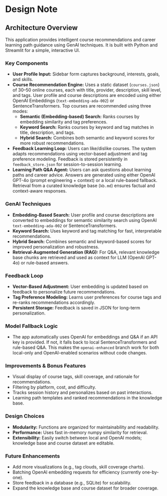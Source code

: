 # Design Note

## Architecture Overview

This application provides intelligent course recommendations and career learning path guidance using GenAI techniques. It is built with Python and Streamlit for a simple, interactive UI.

### Key Components

- **User Profile Input:** Sidebar form captures background, interests, goals, and skills.
- **Course Recommendation Engine:** Uses a static dataset (`courses.json`) of 30–50 online courses, each with title, provider, description, skill level, and tags. User profile and course descriptions are encoded using either OpenAI Embeddings (`text-embedding-ada-002`) or SentenceTransformers. Top courses are recommended using three modes:
	- **Semantic (Embedding-based) Search:** Ranks courses by embedding similarity and tag preferences.
	- **Keyword Search:** Ranks courses by keyword and tag matches in title, description, and tags.
	- **Hybrid Search:** Combines both semantic and keyword scores for more robust recommendations.
- **Feedback Learning Loop:** Users can like/dislike courses. The system adapts recommendations using vector-based adjustment and tag preference modeling. Feedback is stored persistently in `feedback_store.json` for session-to-session learning.
- **Learning Path Q&A Agent:** Users can ask questions about learning paths and career advice. Answers are generated using either OpenAI GPT-4o (prompt engineering + context) or a local rule-based fallback. Retrieval from a curated knowledge base (`kb.md`) ensures factual and context-aware responses.

### GenAI Techniques

- **Embedding-Based Search:** User profile and course descriptions are converted to embeddings for semantic similarity search using OpenAI `text-embedding-ada-002` or SentenceTransformers.
- **Keyword Search:** Uses keyword and tag matching for fast, interpretable recommendations.
- **Hybrid Search:** Combines semantic and keyword-based scores for improved personalization and robustness.
- **Retrieval-Augmented Generation (RAG):** For Q&A, relevant knowledge base chunks are retrieved and used as context for LLM (OpenAI GPT-4o) or rule-based answers.

### Feedback Loop

- **Vector-Based Adjustment:** User embedding is updated based on feedback to personalize future recommendations.
- **Tag Preference Modeling:** Learns user preferences for course tags and re-ranks recommendations accordingly.
- **Persistent Storage:** Feedback is saved in JSON for long-term personalization.

### Model Fallback Logic

- The app automatically uses OpenAI for embeddings and Q&A if an API key is provided. If not, it falls back to local SentenceTransformers and rule-based Q&A. This makes the `openai-enhanced` branch work for both local-only and OpenAI-enabled scenarios without code changes.

### Improvements & Bonus Features

- Visual display of course tags, skill coverage, and rationale for recommendations.
- Filtering by platform, cost, and difficulty.
- Tracks session history and personalizes based on past interactions.
- Learning path templates and ranked recommendations in the knowledge base.

### Design Choices

- **Modularity:** Functions are organized for maintainability and readability.
- **Performance:** Uses fast in-memory numpy similarity for retrieval.
- **Extensibility:** Easily switch between local and OpenAI models; knowledge base and course dataset are editable.

### Future Enhancements

- Add more visualizations (e.g., tag clouds, skill coverage charts).
- Batching OpenAI embedding requests for efficiency (currently one-by-one).
- Store feedback in a database (e.g., SQLite) for scalability.
- Expand the knowledge base and course dataset for broader coverage.
